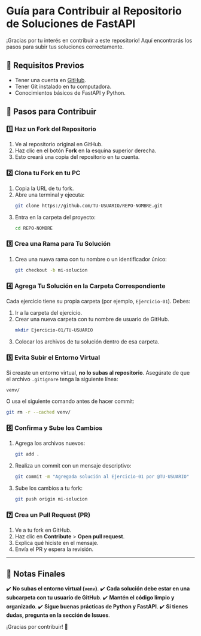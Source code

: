 # Guía para Contribuir al Repositorio de Soluciones de FastAPI

¡Gracias por tu interés en contribuir a este repositorio! Aquí encontrarás los pasos para subir tus soluciones correctamente.

## 📌 Requisitos Previos

-   Tener una cuenta en [GitHub](https://github.com/).
-   Tener Git instalado en tu computadora.
-   Conocimientos básicos de FastAPI y Python.

## 🚀 Pasos para Contribuir

### 1️⃣ Haz un Fork del Repositorio

1. Ve al repositorio original en GitHub.
2. Haz clic en el botón **Fork** en la esquina superior derecha.
3. Esto creará una copia del repositorio en tu cuenta.

### 2️⃣ Clona tu Fork en tu PC

1. Copia la URL de tu fork.
2. Abre una terminal y ejecuta:
    ```bash
    git clone https://github.com/TU-USUARIO/REPO-NOMBRE.git
    ```
3. Entra en la carpeta del proyecto:
    ```bash
    cd REPO-NOMBRE
    ```

### 3️⃣ Crea una Rama para Tu Solución

1. Crea una nueva rama con tu nombre o un identificador único:
    ```bash
    git checkout -b mi-solucion
    ```

### 4️⃣ Agrega Tu Solución en la Carpeta Correspondiente

Cada ejercicio tiene su propia carpeta (por ejemplo, `Ejercicio-01`). Debes:

1. Ir a la carpeta del ejercicio.
2. Crear una nueva carpeta con tu nombre de usuario de GitHub.
    ```bash
    mkdir Ejercicio-01/TU-USUARIO
    ```
3. Colocar los archivos de tu solución dentro de esa carpeta.

### 5️⃣ Evita Subir el Entorno Virtual

Si creaste un entorno virtual, **no lo subas al repositorio**. Asegúrate de que el archivo `.gitignore` tenga la siguiente línea:

```
venv/
```

O usa el siguiente comando antes de hacer commit:

```bash
git rm -r --cached venv/
```

### 6️⃣ Confirma y Sube los Cambios

1. Agrega los archivos nuevos:
    ```bash
    git add .
    ```
2. Realiza un commit con un mensaje descriptivo:
    ```bash
    git commit -m "Agregada solución al Ejercicio-01 por @TU-USUARIO"
    ```
3. Sube los cambios a tu fork:
    ```bash
    git push origin mi-solucion
    ```

### 7️⃣ Crea un Pull Request (PR)

1. Ve a tu fork en GitHub.
2. Haz clic en **Contribute** > **Open pull request**.
3. Explica qué hiciste en el mensaje.
4. Envía el PR y espera la revisión.

---

## 🎯 Notas Finales

✔️ **No subas el entorno virtual (`venv`)**.
✔️ **Cada solución debe estar en una subcarpeta con tu usuario de GitHub**.
✔️ **Mantén el código limpio y organizado**.
✔️ **Sigue buenas prácticas de Python y FastAPI**.
✔️ **Si tienes dudas, pregunta en la sección de Issues**.

¡Gracias por contribuir! 🚀
